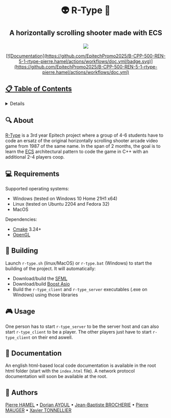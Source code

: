 # <p align="center">👽 R-Type 🚀</p>

## <p align="center">A horizontally scrolling shooter made with ECS</p>

<p align="center">
  <a href="https://en.wikipedia.org/wiki/R-Type">
  <img src="https://fs-prod-cdn.nintendo-europe.com/media/images/10_share_images/games_15/virtual_console_wii_u_7/H2x1_WiiUVC_RType.jpg">
</p>

<p align="center">
  [![Documentation](https://github.com/EpitechPromo2025/B-CPP-500-REN-5-1-rtype-pierre.hamel/actions/workflows/doc.yml/badge.svg)](https://github.com/EpitechPromo2025/B-CPP-500-REN-5-1-rtype-pierre.hamel/actions/workflows/doc.yml)
</p>

## 📋 Table of Contents
<details>
<summary>Click to reveal</summary>

- [About](#-about)
- [Requirements](#-requirements)
- [Building](#-building)
- [Usage](#-usage)
- [Documentation](#-documentation)
- [Authors](#-authors)

</details>

## 🔍 About

[R-Type](https://en.wikipedia.org/wiki/R-Type) is a 3rd year Epitech project where a group of 4-6 students have to code an ersatz of the original horizontally scrolling shooter arcade video game from 1987 of the same name.
In the span of 2 months, the goal is to learn the [ECS](https://en.wikipedia.org/wiki/Entity_component_system) architectural pattern to code the game in C++ with an additional 2-4 players coop.

## 💻 Requirements

Supported operating systems:
- Windows (tested on Windows 10 Home 21H1 x64)
- Linux (tested on Ubuntu 2204 and Fedora 32)
- MacOS

Dependencies:
- [Cmake](https://cmake.org/download/) 3.24+
- [OpenGL](https://www.opengl.org/)

## 🔧 Building

Launch `r-type.sh` (linux/MacOS) or `r-type.bat` (Windows) to start the building of the project.
It will automatically:
- Download/build the [SFML](https://www.sfml-dev.org/)
- Download/build [Boost Asio](https://think-async.com/Asio/)
- Build the `r-type_client` and `r-type_server` executables (.exe on Windows) using those libraries

## 🎮 Usage

One person has to start `r-type_server` to be the server host and can also start `r-type_client` to be a player.
The other players just have to start `r-type_client` on their end aswell.

## 📝 Documentation

An english html-based local code documentation is available in the root html folder (start with the `index.html` file).
A network protocol documentation will soon be available at the root.

## 🤝 Authors

[Pierre HAMEL](https://github.com/pierre1754) • [Dorian AYOUL](https://github.com/NairodGH) • [Jean-Baptiste BROCHERIE](https://github.com/Parumezan) • [Pierre MAUGER](https://github.com/PierreMauger) • [Xavier TONNELLIER](https://github.com/XavTo)
